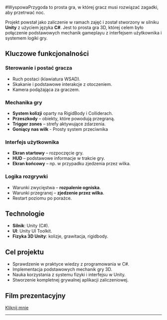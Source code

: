 
#WyspowaPrzygoda to prosta gra, w której gracz musi rozwiązać zagadki, aby przetrwać noc.

Projekt powstał jako zaliczenie w ramach zajęć i został stworzony w silniku **Unity** z użyciem języka **C#**. Jest to prosta gra 3D, której celem było połączenie podstawowych mechanik gameplayu z interfejsem użytkownika i systemem logiki gry.

## Kluczowe funkcjonalności

### Sterowanie i postać gracza
- Ruch postaci (klawiatura WSAD).
- Skakanie i podstawowe interakcje z otoczeniem.
- Kamera podążająca za graczem.

### Mechanika gry
- **System kolizji** oparty na RigidBody i Colliderach.
- **Przeszkody** – obiekty, które powodują przegraną.
- **Trigger zones** – strefy aktywujące zdarzenia.
- **Goniący nas wilk** - Prosty system przeciwnika

### Interfejs użytkownika
- **Ekran startowy** – rozpoczęcie gry.
- **HUD** – podstawowe informacje w trakcie gry.
- **Ekran końcowy** – np. w przypadku zjedzenia przez wilka.

### Logika rozgrywki
- Warunki zwycięstwa – **rozpalenie ogniska**.
- Warunki przegranej – **zjedzenie przez wilka**.
- Restart poziomu po porażce.

## Technologie
- **Silnik**: Unity (C#).
- **UI**: Unity UI Toolkit.
- **Fizyka 3D Unity**: kolizje, grawitacja, rigidbody.

## Cel projektu
- Sprawdzenie w praktyce wiedzy z programowania w C#.
- Implementacja podstawowych mechanik gry 3D.
- Nauka korzystania z systemu fizyki i interfejsu w Unity.
- Stworzenie kompletnej grywalnej aplikacji zaliczeniowej.

## Film prezentacyjny
[Kliknij mnie](https://www.youtube.com/watch?v=pkmkWmAf17c)

---

